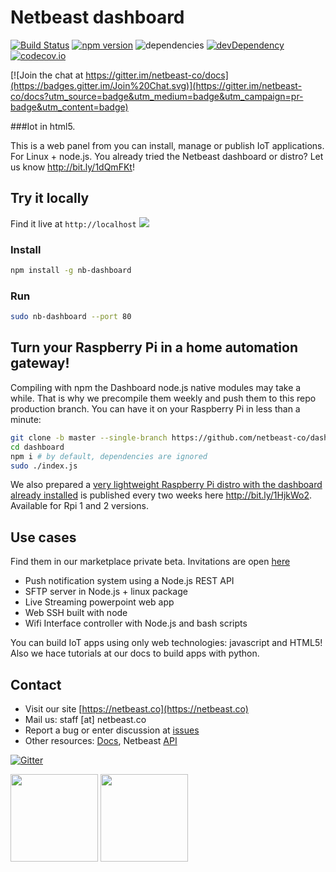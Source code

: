 # Netbeast dashboard

[![Build Status](https://travis-ci.org/netbeast-co/dashboard.svg)](https://travis-ci.org/netbeast-co/dashboard)
[![npm version](https://badge.fury.io/js/nb-dashboard.svg)](https://badge.fury.io/js/nb-dashboard)
![dependencies](https://david-dm.org/netbeast-co/dashboard.svg)
[![devDependency](https://david-dm.org/netbeast-co/dashboard/dev-status.svg)](https://david-dm.org/netbeast-co/dashboard#info=devDependencies)
[![codecov.io](https://codecov.io/github/netbeast-co/dashboard/coverage.svg?branch=master)](https://codecov.io/github/netbeast-co/dashboard?branch=master)

[![Join the chat at https://gitter.im/netbeast-co/docs](https://badges.gitter.im/Join%20Chat.svg)](https://gitter.im/netbeast-co/docs?utm_source=badge&utm_medium=badge&utm_campaign=pr-badge&utm_content=badge)

###Iot in html5.

This is a web panel from you can install, manage or publish IoT applications. For Linux + node.js. You already tried the Netbeast dashboard or distro? Let us know http://bit.ly/1dQmFKt!

## Try it locally
Find it live at `http://localhost`
<img src="https://github.com/netbeast-co/dashboard/blob/master/web/img/general_demo.gif?raw=true"></img>

### Install
``` bash
npm install -g nb-dashboard
```

### Run
```bash
sudo nb-dashboard --port 80
```

## Turn your Raspberry Pi in a home automation gateway!

Compiling with npm the Dashboard node.js native modules may take a while. That is why we precompile them weekly and push them to this repo production branch. You can have it on your Raspberry Pi in less than a minute:

```bash
git clone -b master --single-branch https://github.com/netbeast-co/dashboard/
cd dashboard
npm i # by default, dependencies are ignored
sudo ./index.js
```

We also prepared a <u>very lightweight Raspberry Pi distro with the dashboard already installed</u> is published every two weeks here http://bit.ly/1HjkWo2. Available for Rpi 1 and 2 versions.

## Use cases
Find them in our marketplace private beta. Invitations are open <a target="_blank" href="http://bit.ly/1ENxgvq">here</a>
* Push notification system using a Node.js REST API
* SFTP server in Node.js + linux package
* Live Streaming powerpoint web app
* Web SSH built with node
* Wifi Interface  controller with Node.js and bash scripts

You can build IoT apps using only web technologies: javascript and HTML5! Also we hace tutorials at our docs to build apps with python.

## Contact
* Visit our site [https://netbeast.co](https://netbeast.co)
* Mail us: staff [at] netbeast.co
* Report a bug or enter discussion at [issues](https://github.com/netbeast-co/docs/issues)
* Other resources: [Docs](https://github.com/netbeast-co/docs/wiki), Netbeast [API](https://github.com/netbeast-co/API)

[![Gitter](https://badges.gitter.im/Join%20Chat.svg)](https://gitter.im/netbeast-co/xway?utm_source=badge&utm_medium=badge&utm_campaign=pr-badge)


<img src="https://github.com/netbeast-co/docs/blob/master/img/open-source.png?raw=true" height="140px" width="auto"/>
<img src="https://github.com/netbeast-co/docs/blob/master/img/open-hw.png?raw=true" height="140px" width="auto"/>
